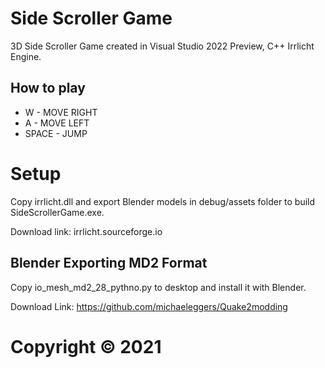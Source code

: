# Side Scroller Game

3D Side Scroller Game created in Visual Studio 2022 Preview, C++ Irrlicht Engine.

## How to play

* W - MOVE RIGHT
* A - MOVE LEFT
* SPACE - JUMP

# Setup

Copy irrlicht.dll and export Blender models in debug/assets folder to build SideScrollerGame.exe.

Download link: irrlicht.sourceforge.io

## Blender Exporting MD2 Format

Copy io_mesh_md2_28_pythno.py to desktop and install it with Blender.

Download Link: https://github.com/michaeleggers/Quake2modding

# Copyright © 2021
